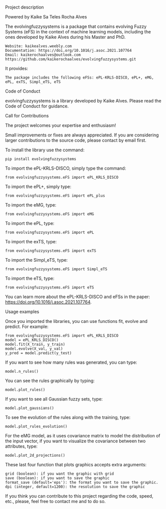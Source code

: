 
Project description

Powered by Kaike Sa Teles Rocha Alves

The evolvingfuzzysystems is a package that contains evolving Fuzzy Systems (eFS) in the context of machine learning models, including the ones developed by Kaike Alves during his Master and PhD. 

    Website: kaikealves.weebly.com
    Documentation: https://doi.org/10.1016/j.asoc.2021.107764
    Email: kaikerochaalves@outlook.com
    https://github.com/kaikerochaalves/evolvingfuzzysystems.git

It provides:

    The package includes the following eFSs: ePL-KRLS-DISCO, ePL+, eMG, ePL, exTS, Simpl_eTS, eTS


Code of Conduct

evolvingfuzzysystems is a library developed by Kaike Alves. Please read the Code of Conduct for guidance.

Call for Contributions

The project welcomes your expertise and enthusiasm!

Small improvements or fixes are always appreciated. If you are considering larger contributions to the source code, please contact by email first.

To install the library use the command: 

    pip install evolvingfuzzysystems

To import the ePL-KRLS-DISCO, simply type the command:

    from evolvingfuzzysystems.eFS import ePL_KRLS_DISCO

To import the ePL+, simply type:

    from evolvingfuzzysystems.eFS import ePL_plus

To import the eMG, type:

    from evolvingfuzzysystems.eFS import eMG

To import the ePL, type:

    from evolvingfuzzysystems.eFS import ePL

To import the exTS, type:

    from evolvingfuzzysystems.eFS import exTS

To import the Simpl_eTS, type:

    from evolvingfuzzysystems.eFS import Simpl_eTS

To import the eTS, type:

    from evolvingfuzzysystems.eFS import eTS

You can learn more about the ePL-KRLS-DISCO and eFSs in the paper: https://doi.org/10.1016/j.asoc.2021.107764.


Usage examples

Once you imported the libraries, you can use functions fit, evolve and predict. For example:

    from evolvingfuzzysystems.eFS import ePL_KRLS_DISCO
    model = ePL_KRLS_DISCO()
    model.fit(X_train, y_train)
    model.evolve(X_val, y_val)
    y_pred = model.predict(y_test)

If you want to see how many rules was generated, you can type:

    model.n_rules()

You can see the rules graphically by typing:

    model.plot_rules()

If you want to see all Gaussian fuzzy sets, type:

    model.plot_gaussians()

To see the evolution of the rules along with the training, type:

    model.plot_rules_evolution()

For the eMG model, as it uses covariance matrix to model the distribution of the input vector, if you want to visualize the covariance between two attributes, type:

    model.plot_2d_projections()

These last four function that plots graphics accepts extra arguments:

    grid (boolean): if you want the graphic with grid
    save (boolean): if you want to save the graphic
    format_save (default='eps'): the format you want to save the graphic.
    dpi (integer, default=1200): the resolution to save the graphic

If you think you can contribute to this project regarding the code, speed, etc., please, feel free to contact me and to do so.
